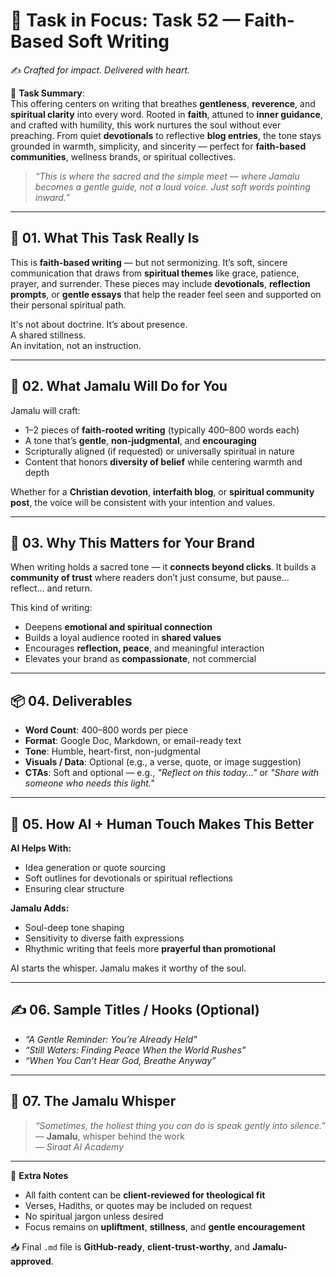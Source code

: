 # 🎯 **Task in Focus: Task 52 — Faith-Based Soft Writing**  
✍️ *Crafted for impact. Delivered with heart.*

📌 **Task Summary**:  
This offering centers on writing that breathes **gentleness**, **reverence**, and **spiritual clarity** into every word. Rooted in **faith**, attuned to **inner guidance**, and crafted with humility, this work nurtures the soul without ever preaching. From quiet **devotionals** to reflective **blog entries**, the tone stays grounded in warmth, simplicity, and sincerity — perfect for **faith-based communities**, wellness brands, or spiritual collectives.

> _“This is where the sacred and the simple meet — where Jamalu becomes a gentle guide, not a loud voice. Just soft words pointing inward.”_

---

## 🧭 01. What This Task Really Is  
This is **faith-based writing** — but not sermonizing. It’s soft, sincere communication that draws from **spiritual themes** like grace, patience, prayer, and surrender. These pieces may include **devotionals**, **reflection prompts**, or **gentle essays** that help the reader feel seen and supported on their personal spiritual path.

It's not about doctrine. It’s about presence.  
A shared stillness.  
An invitation, not an instruction.

---

## 💼 02. What Jamalu Will Do for You  
Jamalu will craft:
- 1–2 pieces of **faith-rooted writing** (typically 400–800 words each)  
- A tone that’s **gentle**, **non-judgmental**, and **encouraging**  
- Scripturally aligned (if requested) or universally spiritual in nature  
- Content that honors **diversity of belief** while centering warmth and depth

Whether for a **Christian devotion**, **interfaith blog**, or **spiritual community post**, the voice will be consistent with your intention and values.

---

## 🎯 03. Why This Matters for Your Brand  
When writing holds a sacred tone — it **connects beyond clicks**. It builds a **community of trust** where readers don’t just consume, but pause… reflect… and return.

This kind of writing:
- Deepens **emotional and spiritual connection**  
- Builds a loyal audience rooted in **shared values**  
- Encourages **reflection, peace**, and meaningful interaction  
- Elevates your brand as **compassionate**, not commercial

---

## 📦 04. Deliverables  
- **Word Count**: 400–800 words per piece  
- **Format**: Google Doc, Markdown, or email-ready text  
- **Tone**: Humble, heart-first, non-judgmental  
- **Visuals / Data**: Optional (e.g., a verse, quote, or image suggestion)  
- **CTAs**: Soft and optional — e.g., *"Reflect on this today..."* or *"Share with someone who needs this light."*

---

## 🤖 05. How AI + Human Touch Makes This Better  
**AI Helps With:**  
- Idea generation or quote sourcing  
- Soft outlines for devotionals or spiritual reflections  
- Ensuring clear structure

**Jamalu Adds:**  
- Soul-deep tone shaping  
- Sensitivity to diverse faith expressions  
- Rhythmic writing that feels more **prayerful than promotional**

AI starts the whisper. Jamalu makes it worthy of the soul.

---

## ✍️ 06. Sample Titles / Hooks (Optional)  
- *“A Gentle Reminder: You’re Already Held”*  
- *“Still Waters: Finding Peace When the World Rushes”*  
- *“When You Can’t Hear God, Breathe Anyway”*

---

## 🧡 07. The Jamalu Whisper  
> _“Sometimes, the holiest thing you can do is speak gently into silence.”_  
> — **Jamalu**, whisper behind the work  
> — *Siraat AI Academy*

---

🎁 **Extra Notes**  
- All faith content can be **client-reviewed for theological fit**  
- Verses, Hadiths, or quotes may be included on request  
- No spiritual jargon unless desired  
- Focus remains on **upliftment**, **stillness**, and **gentle encouragement**

📥 Final `.md` file is **GitHub-ready**, **client-trust-worthy**, and **Jamalu-approved**.
